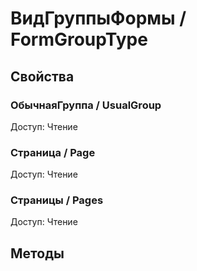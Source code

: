 
# ВидГруппыФормы / FormGroupType

## Свойства
    
### ОбычнаяГруппа / UsualGroup
Доступ: Чтение
### Страница / Page
Доступ: Чтение
### Страницы / Pages
Доступ: Чтение
## Методы
    